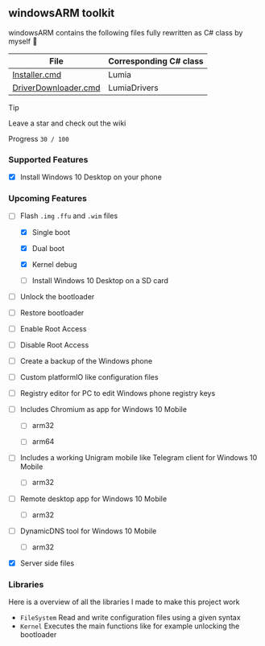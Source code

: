 ## windowsARM toolkit

windowsARM contains the following files fully rewritten as C# class by myself 🖤

| File | Corresponding C# class |
| --- | --- |
| [Installer.cmd](https://github.com/RedGreenBlue09/WFAv7_Installer/blob/master/Installer.cmd) | Lumia |
| [DriverDownloader.cmd](https://github.com/RedGreenBlue09/WFAv7_Installer/blob/master/Driver%20Downloader.cmd) | LumiaDrivers |

> [!TIP]
> Leave a star and check out the wiki

Progress `30 / 100`

### Supported Features

- [x] Install Windows 10 Desktop on your phone

### Upcoming Features

- [ ] Flash `.img` `.ffu` and `.wim` files

  - [x] Single boot
    
  - [x] Dual boot
    
  - [x] Kernel debug
    
  - [ ] Install Windows 10 Desktop on a SD card
    
- [ ] Unlock the bootloader

- [ ] Restore bootloader

- [ ] Enable Root Access

- [ ] Disable Root Access

- [ ] Create a backup of the Windows phone

- [ ] Custom platformIO like configuration files

- [ ] Registry editor for PC to edit Windows phone registry keys

- [ ] Includes Chromium as app for Windows 10 Mobile

  - [ ] arm32

  - [ ] arm64
    
- [ ] Includes a working Unigram mobile like Telegram client for Windows 10 Mobile

  - [ ] arm32
    
- [ ] Remote desktop app for Windows 10 Mobile

  - [ ] arm32
    
- [ ] DynamicDNS tool for Windows 10 Mobile

  - [ ] arm32
    
- [x] Server side files

### Libraries

Here is a overview of all the libraries I made to make this project work

- `FileSystem` Read and write configuration files using a given syntax
- `Kernel` Executes the main functions like for example unlocking the bootloader
